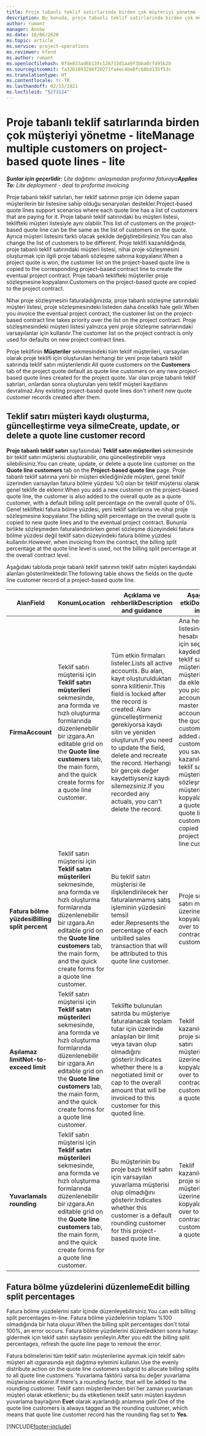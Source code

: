 ```yaml
---
title: Proje tabanlı teklif satırlarında birden çok müşteriyi yönetme - lite
description: Bu konuda, proje tabanlı teklif satırlarında birden çok müşterinin nasıl yönetileceği açıklanmaktadır.
author: rumant
manager: Annbe
ms.date: 10/06/2020
ms.topic: article
ms.service: project-operations
ms.reviewer: kfend
ms.author: rumant
ms.openlocfilehash: 0fde833ad6b13fc12b733d1aa9f3bba0cfd95b2b
ms.sourcegitcommit: fa32b1893286f20271fa4ec4be8fc68bd135f53c
ms.translationtype: HT
ms.contentlocale: tr-TR
ms.lasthandoff: 02/15/2021
ms.locfileid: "5273124"
---
```

# <a name="manage-multiple-customers-on-project-based-quote-lines---lite"></a><span data-ttu-id="e7176-103">Proje tabanlı teklif satırlarında birden çok müşteriyi yönetme - lite</span><span class="sxs-lookup"><span data-stu-id="e7176-103">Manage multiple customers on project-based quote lines - lite</span></span>

<span data-ttu-id="e7176-104">_**Şunlar için geçerlidir:** Lite dağıtımı: anlaşmadan proforma faturaya_</span><span class="sxs-lookup"><span data-stu-id="e7176-104">_**Applies To:** Lite deployment - deal to proforma invoicing_</span></span>

<span data-ttu-id="e7176-105">Proje tabanlı teklif satırları, her teklif satırının proje için ödeme yapan müşterilerin bir listesine sahip olduğu senaryoları destekler.</span><span class="sxs-lookup"><span data-stu-id="e7176-105">Project-based quote lines support scenarios where each quote line has a list of customers that are paying for it.</span></span> <span data-ttu-id="e7176-106">Proje tabanlı teklif satırındaki bu müşteri listesi, teklifteki müşteri listesiyle aynı olabilir.</span><span class="sxs-lookup"><span data-stu-id="e7176-106">This list of customers on the project-based quote line can be the same as the list of customers on the quote.</span></span> <span data-ttu-id="e7176-107">Ayrıca müşteri listesini farklı olacak şekilde değiştirebilirsiniz.</span><span class="sxs-lookup"><span data-stu-id="e7176-107">You can also change the list of customers to be different.</span></span> <span data-ttu-id="e7176-108">Proje teklifi kazanıldığında, proje tabanlı teklif satırındaki müşteri listesi, nihai proje sözleşmesini oluşturmak için ilgili proje tabanlı sözleşme satırına kopyalanır.</span><span class="sxs-lookup"><span data-stu-id="e7176-108">When a project quote is won, the customer list on the project-based quote line is copied to the corresponding project–based contract line to create the eventual project contract.</span></span> <span data-ttu-id="e7176-109">Proje tabanlı teklifteki müşteriler proje sözleşmesine kopyalanır.</span><span class="sxs-lookup"><span data-stu-id="e7176-109">Customers on the project-based quote are copied to the project contract.</span></span>

<span data-ttu-id="e7176-110">Nihai proje sözleşmesini faturaladığınızda, proje tabanlı sözleşme satırındaki müşteri listesi, proje sözleşmesindeki listeden daha öncelikli hale gelir.</span><span class="sxs-lookup"><span data-stu-id="e7176-110">When you invoice the eventual project contract, the customer list on the project-based contract line takes priority over the list on the project contract.</span></span> <span data-ttu-id="e7176-111">Proje sözleşmesindeki müşteri listesi yalnızca yeni proje sözleşme satırlarındaki varsayılanlar için kullanılır.</span><span class="sxs-lookup"><span data-stu-id="e7176-111">The customer list on the project contract is only used for defaults on new project contract lines.</span></span>

<span data-ttu-id="e7176-112">Proje teklifinin **Müşteriler** sekmesindeki tüm teklif müşterileri, varsayılan olarak proje teklifi için oluşturulan herhangi bir yeni proje tabanlı teklif satırında teklif satırı müşterileridir.</span><span class="sxs-lookup"><span data-stu-id="e7176-112">All quote customers on the **Customers** tab of the project quote default as quote line customers on any new project-based quote lines created for the project quote.</span></span> <span data-ttu-id="e7176-113">Var olan proje tabanlı teklif satırları, onlardan sonra oluşturulan yeni teklif müşteri kayıtlarını devralmaz.</span><span class="sxs-lookup"><span data-stu-id="e7176-113">Any existing project-based quote lines don't inherit new quote customer records created after them.</span></span>

## <a name="create-update-or-delete-a-quote-line-customer-record"></a><span data-ttu-id="e7176-114">Teklif satırı müşteri kaydı oluşturma, güncelleştirme veya silme</span><span class="sxs-lookup"><span data-stu-id="e7176-114">Create, update, or delete a quote line customer record</span></span>

<span data-ttu-id="e7176-115">**Proje tabanlı teklif satırı** sayfasındaki **Teklif satırı müşterileri** sekmesinde bir teklif satırı müşterisi oluşturabilir, onu güncelleştirebilir veya silebilirsiniz.</span><span class="sxs-lookup"><span data-stu-id="e7176-115">You can create, update, or delete a quote line customer on the **Quote line customers** tab on the **Project-based quote line** page.</span></span> <span data-ttu-id="e7176-116">Proje tabanlı teklif satırına yeni bir müşteri eklediğinizde müşteri, genel teklif üzerinden varsayılan fatura bölme yüzdesi %0 olan bir teklif müşterisi olarak genel teklife de eklenir.</span><span class="sxs-lookup"><span data-stu-id="e7176-116">When you add a new customer on the project-based quote line, the customer is also added to the overall quote as a quote customer, with a default billing split percentage on the overall quote of 0%.</span></span> <span data-ttu-id="e7176-117">Genel teklifteki fatura bölme yüzdesi, yeni teklif satırlarına ve nihai proje sözleşmesine kopyalanır.</span><span class="sxs-lookup"><span data-stu-id="e7176-117">The billing split percentage on the overall quote is copied to new quote lines and to the eventual project contract.</span></span> <span data-ttu-id="e7176-118">Bununla birlikte sözleşmeden faturalandırılırken genel sözleşme düzeyindeki fatura bölme yüzdesi değil teklif satırı düzeyindeki fatura bölme yüzdesi kullanılır.</span><span class="sxs-lookup"><span data-stu-id="e7176-118">However, when invoicing from the contract, the billing split percentage at the quote line level is used, not the billing split percentage at the overall contract level.</span></span> 

<span data-ttu-id="e7176-119">Aşağıdaki tabloda proje tabanlı teklif satırının teklif satırı müşteri kaydındaki alanları gösterilmektedir.</span><span class="sxs-lookup"><span data-stu-id="e7176-119">The following table shows the fields on the quote line customer record of a project-based quote line.</span></span>

| <span data-ttu-id="e7176-120">Alan</span><span class="sxs-lookup"><span data-stu-id="e7176-120">Field</span></span> | <span data-ttu-id="e7176-121">Konum</span><span class="sxs-lookup"><span data-stu-id="e7176-121">Location</span></span> | <span data-ttu-id="e7176-122">Açıklama ve rehberlik</span><span class="sxs-lookup"><span data-stu-id="e7176-122">Description and guidance</span></span> | <span data-ttu-id="e7176-123">Aşağı yönlü etki</span><span class="sxs-lookup"><span data-stu-id="e7176-123">Downstream impact</span></span> |
| --- | --- | --- | --- |
| <span data-ttu-id="e7176-124">**Firma**</span><span class="sxs-lookup"><span data-stu-id="e7176-124">**Account**</span></span> | <span data-ttu-id="e7176-125">Teklif satırı müşterisi için **Teklif satırı müşterileri** sekmesinde, ana formda ve hızlı oluşturma formlarında düzenlenebilir bir ızgara.</span><span class="sxs-lookup"><span data-stu-id="e7176-125">An editable grid on the **Quote line customers** tab, the main form, and the quick create forms for a quote line customer.</span></span> | <span data-ttu-id="e7176-126">Tüm etkin firmaları listeler.</span><span class="sxs-lookup"><span data-stu-id="e7176-126">Lists all active accounts.</span></span> <span data-ttu-id="e7176-127">Bu alan, kayıt oluşturulduktan sonra kilitlenir.</span><span class="sxs-lookup"><span data-stu-id="e7176-127">This field is locked after the record is created.</span></span> <span data-ttu-id="e7176-128">Alanı güncelleştirmeniz gerekiyorsa kaydı silin ve yeniden oluşturun.</span><span class="sxs-lookup"><span data-stu-id="e7176-128">If you need to update the field, delete and recreate the record.</span></span> <span data-ttu-id="e7176-129">Herhangi bir gerçek değer kaydettiyseniz kaydı silemezsiniz.</span><span class="sxs-lookup"><span data-stu-id="e7176-129">If you recorded any actuals, you can't delete the record.</span></span> | <span data-ttu-id="e7176-130">Ana hesap listesinden bir hesabı eklemek için seçerek kaydederseniz teklif satırı müşterisi, teklif müşterisi olarak da eklenir.</span><span class="sxs-lookup"><span data-stu-id="e7176-130">When you pick an account from the master list of accounts to add, the quote line customer is also added as a quote customer when you save it.</span></span> <span data-ttu-id="e7176-131">Teklif kazanıldığında teklif satırı müşterileri proje sözleşme satırı müşterilerine kopyalanır.</span><span class="sxs-lookup"><span data-stu-id="e7176-131">When a quote is won, quote line customers are copied to the project contract line customers.</span></span> |
| <span data-ttu-id="e7176-132">**Fatura bölme yüzdesi**</span><span class="sxs-lookup"><span data-stu-id="e7176-132">**Billing split percent**</span></span> | <span data-ttu-id="e7176-133">Teklif satırı müşterisi için **Teklif satırı müşterileri** sekmesinde, ana formda ve hızlı oluşturma formlarında düzenlenebilir bir ızgara.</span><span class="sxs-lookup"><span data-stu-id="e7176-133">An editable grid on the **Quote line customers** tab, the main form, and the quick create forms for a quote line customer.</span></span> | <span data-ttu-id="e7176-134">Bu teklif satırı müşterisi ile ilişkilendirilecek her faturalanmamış satış işleminin yüzdesini temsil eder.</span><span class="sxs-lookup"><span data-stu-id="e7176-134">Represents the percentage of each unbilled sales transaction that will be attributed to this quote line customer.</span></span> | <span data-ttu-id="e7176-135">Proje sözleşme satırı müşterileri üzerine kopyalanır.</span><span class="sxs-lookup"><span data-stu-id="e7176-135">Copied over to project contract line customers.</span></span> |
| <span data-ttu-id="e7176-136">**Aşılamaz limit**</span><span class="sxs-lookup"><span data-stu-id="e7176-136">**Not-to-exceed limit**</span></span> | <span data-ttu-id="e7176-137">Teklif satırı müşterisi için **Teklif satırı müşterileri** sekmesinde, ana formda ve hızlı oluşturma formlarında düzenlenebilir bir ızgara.</span><span class="sxs-lookup"><span data-stu-id="e7176-137">An editable grid on the **Quote line customers** tab, the main form, and the quick create forms for a quote line customer.</span></span> | <span data-ttu-id="e7176-138">Teklifte bulunulan satırda bu müşteriye faturalanacak toplam tutar için üzerinde anlaşılan bir limit veya tavan olup olmadığını gösterir.</span><span class="sxs-lookup"><span data-stu-id="e7176-138">Indicates whether there is a negotiated limit or cap to the overall amount that will be invoiced to this customer for this quoted line.</span></span> | <span data-ttu-id="e7176-139">Teklif kazanıldığında proje sözleşme satırı müşterilerinin üzerine kopyalanır.</span><span class="sxs-lookup"><span data-stu-id="e7176-139">Copied over to project contract line customers when a quote is won.</span></span> |
| <span data-ttu-id="e7176-140">**Yuvarlama**</span><span class="sxs-lookup"><span data-stu-id="e7176-140">**Is rounding**</span></span> | <span data-ttu-id="e7176-141">Teklif satırı müşterisi için **Teklif satırı müşterileri** sekmesinde, ana formda ve hızlı oluşturma formlarında düzenlenebilir bir ızgara.</span><span class="sxs-lookup"><span data-stu-id="e7176-141">An editable grid on the **Quote line customers** tab, the main form, and the quick create forms for a quote line customer.</span></span> | <span data-ttu-id="e7176-142">Bu müşterinin bu proje bazlı teklif satırı için varsayılan yuvarlama müşterisi olup olmadığını gösterir.</span><span class="sxs-lookup"><span data-stu-id="e7176-142">Indicates whether this customer is a default rounding customer for this project-based quote line.</span></span> | <span data-ttu-id="e7176-143">Teklif kazanıldığında proje sözleşme müşterilerinin üzerine kopyalanır.</span><span class="sxs-lookup"><span data-stu-id="e7176-143">Copied over to project contract customers when a quote is won.</span></span> |

## <a name="edit-billing-split-percentages"></a><span data-ttu-id="e7176-144">Fatura bölme yüzdelerini düzenleme</span><span class="sxs-lookup"><span data-stu-id="e7176-144">Edit billing split percentages</span></span>

<span data-ttu-id="e7176-145">Fatura bölme yüzdelerini satır içinde düzenleyebilirsiniz.</span><span class="sxs-lookup"><span data-stu-id="e7176-145">You can edit billing split percentages in-line.</span></span> <span data-ttu-id="e7176-146">Fatura bölme yüzdelerinin toplamı %100 olmadığında bir hata oluşur.</span><span class="sxs-lookup"><span data-stu-id="e7176-146">When the billing split percentages don't total 100%, an error occurs.</span></span> <span data-ttu-id="e7176-147">Fatura bölme yüzdelerini düzenledikten sonra hatayı gidermek için teklif satırı sayfasını yenileyin.</span><span class="sxs-lookup"><span data-stu-id="e7176-147">After you edit the billing split percentages, refresh the quote line page to remove the error.</span></span>

<span data-ttu-id="e7176-148">Fatura bölmelerini tüm teklif satırı müşterilerine ayırmak için teklif satırı müşteri alt ızgarasında eşit dağıtma eylemini kullanın.</span><span class="sxs-lookup"><span data-stu-id="e7176-148">Use the evenly distribute action on the quote line customers subgrid to allocate billing splits to all quote line customers.</span></span> <span data-ttu-id="e7176-149">Yuvarlama faktörü varsa bu değer yuvarlama müşterisine eklenir.</span><span class="sxs-lookup"><span data-stu-id="e7176-149">If there's a rounding factor, that will be added to the rounding customer.</span></span> <span data-ttu-id="e7176-150">Teklif satırı müşterilerinden biri her zaman yuvarlanan müşteri olarak etiketlenir; bu da etiketlenen teklif satırı müşteri kaydının yuvarlama bayrağının **Evet** olarak ayarlandığı anlamına gelir.</span><span class="sxs-lookup"><span data-stu-id="e7176-150">One of the quote line customers is always tagged as the rounding customer, which means that quote line customer record has the rounding flag set to **Yes**.</span></span> 


[!INCLUDE[footer-include](../../includes/footer-banner.md)]